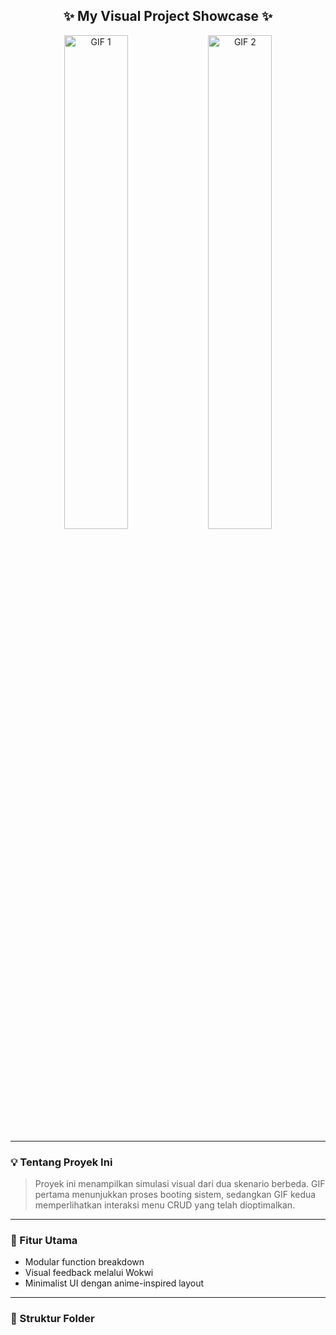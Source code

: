 <h2 align="center">✨ My Visual Project Showcase ✨</h2>

<p align="center">
  <img src="https://media.giphy.com/media/v1.Y2lkPTc5MGI3NjExZ3Z1dWZ0bWZ0bWZ1Z3Z1dWZ0bWZ0bWZ1Z3Z1dWZ0bWZ0bWZ1Z3Z1/giphy.gif" width="45%" alt="GIF 1">
  <img src="https://media.giphy.com/media/v1.Y2lkPTc5MGI3NjExZ3Z1dWZ0bWZ0bWZ1Z3Z1dWZ0bWZ0bWZ1Z3Z1dWZ0bWZ0bWZ1Z3Z1/giphy.gif" width="45%" alt="GIF 2">
</p>

---

### 💡 Tentang Proyek Ini
> Proyek ini menampilkan simulasi visual dari dua skenario berbeda. GIF pertama menunjukkan proses booting sistem, sedangkan GIF kedua memperlihatkan interaksi menu CRUD yang telah dioptimalkan.

---

### 🔧 Fitur Utama
- Modular function breakdown
- Visual feedback melalui Wokwi
- Minimalist UI dengan anime-inspired layout

---

### 📁 Struktur Folder
